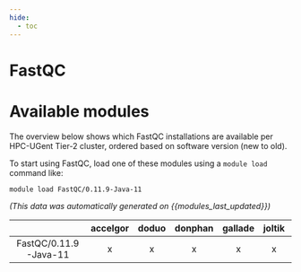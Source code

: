 ```yaml
---
hide:
  - toc
---
```


FastQC
======

# Available modules


The overview below shows which FastQC installations are available per HPC-UGent Tier-2 cluster, ordered based on software version (new to old).

To start using FastQC, load one of these modules using a `module load` command like:

```shell
module load FastQC/0.11.9-Java-11
```

*(This data was automatically generated on {{modules_last_updated}})*  

| |accelgor|doduo|donphan|gallade|joltik|shinx|skitty|
| :---: | :---: | :---: | :---: | :---: | :---: | :---: | :---: |
|FastQC/0.11.9-Java-11|x|x|x|x|x|-|x|
